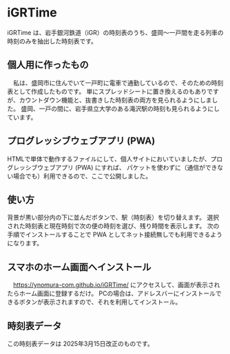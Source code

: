 # iGRTime
iGRTime は、岩手銀河鉄道（iGR）の時刻表のうち、盛岡〜一戸間を走る列車の時刻のみを抽出した時刻表です。

## 個人用に作ったもの
　私は、盛岡市に住んでいて一戸町に電車で通勤しているので、そのための時刻表として作成したものです。
 単にスプレッドシートに置き換えるのもありですが、カウントダウン機能と、抜書きした時刻表の両方を見られるようにしました。
 盛岡、一戸の間に、岩手県立大学のある滝沢駅の時刻も見られるようにしています。

 ## プログレッシブウェブアプリ (PWA) 
  HTMLで単体で動作するファイルにして、個人サイトにおいていましたが、プログレッシブウェブアプリ (PWA) にすれば、
  パケットを使わずに（通信ができない場合でも）利用できるので、ここで公開しました。
  
## 使い方
背景が黒い部分内の下に並んだボタンで、駅（時刻表）を切り替えます。
選択された時刻表と現在時刻で次の便の時刻を選び、残り時間を表示します。
次の手順でインストールすることで PWA としてネット接続無しでも利用できるようになります。

## スマホのホーム画面へインストール
　https://ynomura-com.github.io/iGRTime/
 にアクセスして、画面が表示されたらホーム画面に登録するだけ。
 PCの場合は、アドレスバーにインストールできるボタンが表示されますので、それを利用してインストール。

 ## 時刻表データ
 この時刻表データは 2025年3月15日改正のものです。
 
